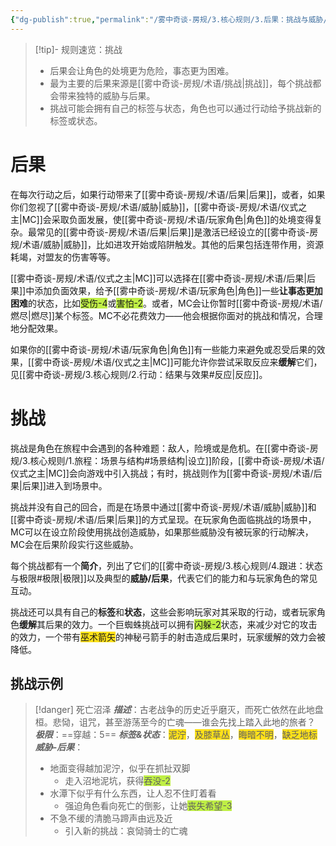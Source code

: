 ```yaml
---
{"dg-publish":true,"permalink":"/雾中奇谈-房规/3.核心规则/3.后果：挑战与威胁/"}
---
```


>[!tip]- 规则速览：挑战
>- 后果会让角色的处境更为危险，事态更为困难。
>- 最为主要的后果来源是[[雾中奇谈-房规/术语/挑战\|挑战]]，每个挑战都会带来独特的威胁与后果。
>- 挑战可能会拥有自己的标签与状态，角色也可以通过行动给予挑战新的标签或状态。

# 后果
在每次行动之后，如果行动带来了[[雾中奇谈-房规/术语/后果\|后果]]，或者，如果你们忽视了[[雾中奇谈-房规/术语/威胁\|威胁]]，[[雾中奇谈-房规/术语/仪式之主\|MC]]会采取负面发展，使[[雾中奇谈-房规/术语/玩家角色\|角色]]的处境变得复杂。最常见的[[雾中奇谈-房规/术语/后果\|后果]]是激活已经设立的[[雾中奇谈-房规/术语/威胁\|威胁]]，比如进攻开始或陷阱触发。其他的后果包括连带作用，资源耗竭，对盟友的伤害等等。

[[雾中奇谈-房规/术语/仪式之主\|MC]]可以选择在[[雾中奇谈-房规/术语/后果\|后果]]中添加负面效果，给予[[雾中奇谈-房规/术语/玩家角色\|角色]]一些**让事态更加困难**的状态，比如<span style="background:#bfef45">受伤-4</span>或<span style="background:#bfef45">害怕-2</span>。或者，MC会让你暂时[[雾中奇谈-房规/术语/燃尽\|燃尽]]某个标签。MC不必花费效力——他会根据你面对的挑战和情况，合理地分配效果。

如果你的[[雾中奇谈-房规/术语/玩家角色\|角色]]有一些能力来避免或忍受后果的效果，[[雾中奇谈-房规/术语/仪式之主\|MC]]可能允许你尝试采取反应来**缓解**它们，见[[雾中奇谈-房规/3.核心规则/2.行动：结果与效果#反应\|反应]]。

# 挑战
挑战是角色在旅程中会遇到的各种难题：敌人，险境或是危机。在[[雾中奇谈-房规/3.核心规则/1.旅程：场景与结构#场景结构\|设立]]阶段，[[雾中奇谈-房规/术语/仪式之主\|MC]]会向游戏中引入挑战；有时，挑战则作为[[雾中奇谈-房规/术语/后果\|后果]]进入到场景中。

挑战并没有自己的回合，而是在场景中通过[[雾中奇谈-房规/术语/威胁\|威胁]]和[[雾中奇谈-房规/术语/后果\|后果]]的方式呈现。在玩家角色面临挑战的场景中，MC可以在设立阶段使用挑战创造威胁，如果那些威胁没有被玩家的行动解决，MC会在后果阶段实行这些威胁。

每个挑战都有一个**简介**，列出了它们的[[雾中奇谈-房规/3.核心规则/4.跟进：状态与极限#极限\|极限]]以及典型的**威胁/后果**，代表它们的能力和与玩家角色的常见互动。

挑战还可以具有自己的**标签**和**状态**，这些会影响玩家对其采取的行动，或者玩家角色**缓解**其后果的效力。一个巨蜘蛛挑战可以拥有<span style="background:#bfef45">闪躲-2</span>状态，来减少对它的攻击的效力，一个带有<span style="background:#ffe119">巫术箭矢</span>的神秘弓箭手的射击造成后果时，玩家缓解的效力会被降低。

## 挑战示例
>[!danger] 死亡沼泽
>***描述***：古老战争的历史近乎磨灭，而死亡依然在此地盘桓。悲恸，诅咒，甚至游荡至今的亡魂——谁会先找上踏入此地的旅者？
>***极限***：==穿越：5==
>***标签&状态***：<span style="background:#ffe119">泥泞</span>，<span style="background:#ffe119">及膝草丛</span>，<span style="background:#ffe119">晦暗不明</span>，<span style="background:#ffe119">缺乏地标</span>
>***威胁-后果***：
>- 地面变得越加泥泞，似乎在抓扯双脚
>	- 走入沼地泥坑，获得<span style="background:#bfef45">吞没-2</span>
>- 水潭下似乎有什么东西，让人忍不住盯着看
>	- 强迫角色看向死亡的倒影，让她<span style="background:#bfef45">丧失希望-3</span>
>- 不急不缓的清脆马蹄声由远及近
>	- 引入新的挑战：哀恸骑士的亡魂
